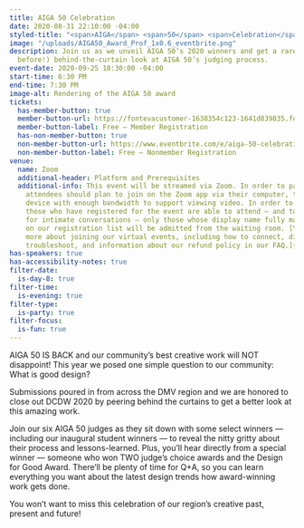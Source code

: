 ```yaml
---
title: AIGA 50 Celebration
date: 2020-08-31 22:10:00 -04:00
styled-title: "<span>AIGA</span> <span>50</span> <span>Celebration</span>"
image: "/uploads/AIGA50_Award_Prof_1x0.6_eventbrite.png"
description: Join us as we unveil AIGA 50’s 2020 winners and get a rare (never done
  before!) behind-the-curtain look at AIGA 50’s judging process.
event-date: 2020-09-25 18:30:00 -04:00
start-time: 6:30 PM
end-time: 7:30 PM
image-alt: Rendering of the AIGA 50 award
tickets:
  has-member-button: true
  member-button-url: https://fontevacustomer-1638354c123-1641d839835.force.com/services/oauth2/authorize?client_id=3MVG9nthuDc9owbcOq7_07W.HriOQQPWTbMkrpOla.ajDQlTHf4_uby_mhwylcX.mJBU2O2SppTiZMS0J_HJd&response_type=code&redirect_uri=https://ikit.aiga.org/ikit_national_util/ikit-national-util-sso-redirect/&state=https%3A%2F%2Fdc.aiga.org%2Fevent%2Faiga-50-celebration%2F%3Fredirect_source%3Deventbrite_register
  member-button-label: Free — Member Registration
  has-non-member-button: true
  non-member-button-url: https://www.eventbrite.com/e/aiga-50-celebration-tickets-118852146971
  non-member-button-label: Free — Nonmember Registration
venue:
  name: Zoom
  additional-header: Platform and Prerequisites
  additional-info: This event will be streamed via Zoom. In order to participate fully,
    attendees should plan to join on the Zoom app via their computer, tablet, or mobile
    device with enough bandwidth to support viewing video. In order to ensure only
    those who have registered for the event are able to attend — and to create space
    for intimate conversations — only those whose display name fully matches the name
    on our registration list will be admitted from the waiting room. [You can find
    more about joining our virtual events, including how to connect, directions to
    troubleshoot, and information about our refund policy in our FAQ.](/faqs)
has-speakers: true
has-accessibility-notes: true
filter-date:
  is-day-8: true
filter-time:
  is-evening: true
filter-type:
  is-party: true
filter-focus:
  is-fun: true
---
```


AIGA 50 IS BACK and our community’s best creative work will NOT disappoint! This year we posed one simple question to our community: What is good design?

Submissions poured in from across the DMV region and we are honored to close out DCDW 2020 by peering behind the curtains to get a better look at this amazing work.

Join our six AIGA 50 judges as they sit down with some select winners — including our inaugural student winners — to reveal the nitty gritty about their process and lessons-learned. Plus, you’ll hear directly from a special winner — someone who won TWO judge’s choice awards and the Design for Good Award. There’ll be plenty of time for Q+A, so you can learn everything you want about the latest design trends how award-winning work gets done.

You won’t want to miss this celebration of our region’s creative past, present and future!
